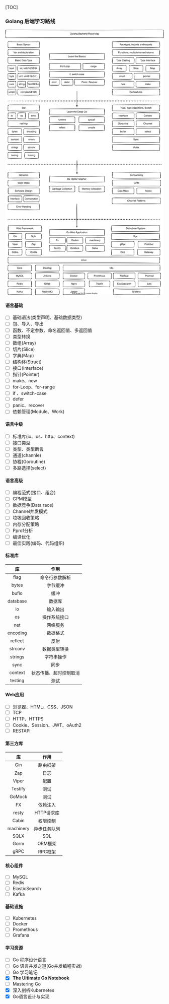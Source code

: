 [TOC]

### Golang 后端学习路线

![Golang-Backend](./images/Golang-Backend.svg)

#### 语言基础

- [ ] 基础语法(类型声明、基础数据类型)
- [ ] 包、导入、导出
- [ ] 函数、不定参数、命名返回值、多返回值
- [ ] 类型转换
- [ ] 数组(Array)
- [ ] 切片(Slice)
- [ ] 字典(Map)
- [ ] 结构体(Struct)
- [ ] 接口(Interface)
- [ ] 指针(Pointer)
- [ ] make、new
- [ ] for-Loop、for-range
- [ ] if 、switch-case
- [ ] defer
- [ ] panic、recover
- [ ] 依赖管理(Module、Work)

#### 语言中级

- [ ] 标准库(io、os、http、context)
- [ ] 接口类型
- [ ] 类型、类型断言
- [ ] 通道(channle)
- [ ] 协程(Goroutine)
- [ ] 多路选择(select)

#### 语言高级

- [ ] 编程范式(接口、组合)
- [ ] GPM模型
- [ ] 数据竞争(Data race)
- [ ] Channel并发模式
- [ ] 垃圾回收策略
- [ ] 内存分配策略
- [ ] Pprof分析
- [ ] 编译优化
- [ ] 最佳实践(编码、代码组织)

#### 标准库

|    库    |          作用          |
| :------: | :--------------------: |
|   flag   |     命令行参数解析     |
|  bytes   |        字节缓冲        |
|  bufio   |          缓冲          |
| database |         数据库         |
|    io    |        输入输出        |
|    os    |      操作系统接口      |
|   net    |        网络服务        |
| encoding |        数据格式        |
| reflect  |          反射          |
| strconv  |      数据类型转换      |
| strings  |       字符串操作       |
|   sync   |          同步          |
| context  | 状态传播、超时控制取消 |
| testing  |          测试          |

#### Web应用

- [ ] 浏览器、HTML、CSS、JSON
- [ ] TCP
- [ ] HTTP、HTTPS
- [ ] Cookie、Session、JWT、oAuth2
- [ ] RESTAPI

#### 第三方库

|    库     |     作用     |
| :-------: | :----------: |
|    Gin    |   路由框架   |
|    Zap    |     日志     |
|   Viper   |     配置     |
|  Testify  |     测试     |
|  GoMock   |     测试     |
|    FX     |   依赖注入   |
|   resty   |  HTTP请求库  |
|   Cabin   |   权限控制   |
| machinery | 异步任务队列 |
|   SQLX    |     SQL      |
|   Gorm    |   ORM框架    |
|   gRPC    |   RPC框架    |

#### 核心组件

- [ ] MySQL
- [ ] Redis
- [ ] ElasticSearch
- [ ] Kafka

#### 基础设施

- [ ] Kubernetes
- [ ] Docker
- [ ] Promethous
- [ ] Grafana

#### 学习资源

- [ ] Go 程序设计语言
- [ ] Go 语言并发之道(Go并发编程实战)
- [ ] Go 学习笔记
- [x] **The Ultimate Go Notebook**
- [ ] Mastering Go
- [x] 深入剖析Kubernetes
- [x] Go语言设计与实现